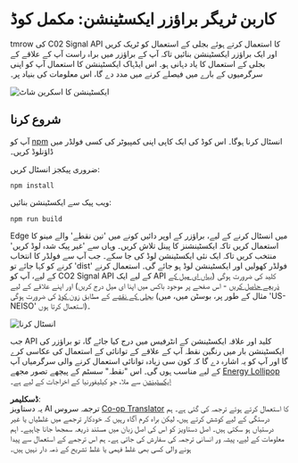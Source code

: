 <!--
CO_OP_TRANSLATOR_METADATA:
{
  "original_hash": "cbaf73f94a9ab4c680a10ef871e92948",
  "translation_date": "2025-08-25T23:52:00+00:00",
  "source_file": "5-browser-extension/solution/translation/README.es.md",
  "language_code": "ur"
}
-->
# کاربن ٹریگر براؤزر ایکسٹینشن: مکمل کوڈ

tmrow کی C02 Signal API کا استعمال کرتے ہوئے بجلی کے استعمال کو ٹریک کریں اور ایک براؤزر ایکسٹینشن بنائیں تاکہ آپ کے براؤزر میں براہ راست آپ کے علاقے کے بجلی کے استعمال کا یاد دہانی ہو۔ اس ایڈہاک ایکسٹینشن کا استعمال آپ کو اپنی سرگرمیوں کے بارے میں فیصلے کرنے میں مدد دے گا، اس معلومات کی بنیاد پر۔

![ایکسٹینشن کا اسکرین شاٹ](../../../../../translated_images/extension-screenshot.352c4c3ba54e4041ad2f6af749d562cc5705f527b5826efd53d11c3528f5ae45.ur.png)

## شروع کرنا

آپ کو [npm](https://npmjs.com) انسٹال کرنا ہوگا۔ اس کوڈ کی ایک کاپی اپنی کمپیوٹر کی کسی فولڈر میں ڈاؤنلوڈ کریں۔

ضروری پیکجز انسٹال کریں:

```
npm install
```

ویب پیک سے ایکسٹینشن بنائیں:

```
npm run build
```

Edge میں انسٹال کرنے کے لیے، براؤزر کے اوپر دائیں کونے میں 'تین نقطے' والے مینو کا استعمال کریں تاکہ ایکسٹینشنز کا پینل تلاش کریں۔ وہاں سے 'غیر پیک شدہ لوڈ کریں' منتخب کریں تاکہ ایک نئی ایکسٹینشن لوڈ کی جا سکے۔ جب آپ سے فولڈر کا انتخاب کرنے کو کہا جائے تو 'dist' فولڈر کھولیں اور ایکسٹینشن لوڈ ہو جائے گی۔ استعمال کرنے کے لیے، آپ کو CO2 Signal API کے لیے ایک API کلید کی ضرورت ہوگی ([یہاں ای میل کے ذریعے حاصل کریں](https://www.co2signal.com/) - اس صفحے پر موجود باکس میں اپنا ای میل درج کریں) اور اپنے علاقے کے لیے [بجلی کے نقشے](https://www.electricitymap.org/map) کے مطابق [زون کوڈ](http://api.electricitymap.org/v3/zones) کی ضرورت ہوگی (مثال کے طور پر، بوسٹن میں، میں 'US-NEISO' استعمال کرتا ہوں)۔

![انسٹال کرنا](../../../../../translated_images/install-on-edge.8bd0ee3ca7dcda1c5334b5195603a43c864e3b38d088b03d57376d25e77b9459.ur.png)

جب API کلید اور علاقہ ایکسٹینشن کے انٹرفیس میں درج کیا جائے گا، تو براؤزر کی ایکسٹینشن بار میں رنگین نقطہ آپ کے علاقے کے توانائی کے استعمال کی عکاسی کرے گا اور آپ کو یہ اشارہ دے گا کہ کون سی زیادہ توانائی استعمال کرنے والی سرگرمیاں آپ کے لیے مناسب ہوں گی۔ اس "نقطہ" سسٹم کے پیچھے تصور مجھے [Energy Lollipop ایکسٹینشن](https://energylollipop.com/) سے ملا، جو کیلیفورنیا کے اخراجات کے لیے ہے۔

**ڈسکلیمر**:  
یہ دستاویز AI ترجمہ سروس [Co-op Translator](https://github.com/Azure/co-op-translator) کا استعمال کرتے ہوئے ترجمہ کی گئی ہے۔ ہم درستگی کے لیے کوشش کرتے ہیں، لیکن براہ کرم آگاہ رہیں کہ خودکار ترجمے میں غلطیاں یا غیر درستیاں ہو سکتی ہیں۔ اصل دستاویز کو اس کی اصل زبان میں مستند ذریعہ سمجھا جانا چاہیے۔ اہم معلومات کے لیے، پیشہ ور انسانی ترجمہ کی سفارش کی جاتی ہے۔ ہم اس ترجمے کے استعمال سے پیدا ہونے والی کسی بھی غلط فہمی یا غلط تشریح کے ذمہ دار نہیں ہیں۔
